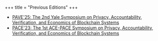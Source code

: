+++
title = "Previous Editions"
+++

- [PAVE'25: The 2nd Yale Symposium on Privacy, Accountability, Verification, and Economics of Blockchain Systems](..)
- [PACE'23: The 1st ACE-PACE Symposium on Privacy, Accountability, Verification, and Economics of Blockchain Systems](https://sites.google.com/view/ace-symposium-2023)

